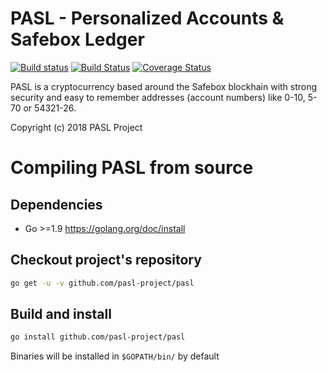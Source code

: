 # PASL - Personalized Accounts & Safebox Ledger

[![Build status](https://ci.appveyor.com/api/projects/status/eeu8sdiakgqqtan3/branch/master?svg=true)](https://ci.appveyor.com/project/pasl-project/pasl/branch/master)
[![Build Status](https://travis-ci.org/pasl-project/pasl.svg?branch=master)](https://travis-ci.org/pasl-project/pasl)
[![Coverage Status](https://coveralls.io/repos/github/pasl-project/pasl/badge.svg)](https://coveralls.io/github/pasl-project/pasl)

PASL is a cryptocurrency based around the Safebox blockhain with strong security and easy to remember addresses (account numbers) like 0-10, 5-70 or 54321-26.

Copyright (c) 2018 PASL Project

# Compiling PASL from source

## Dependencies

* Go >=1.9 <https://golang.org/doc/install>

## Checkout project's repository

```bash
go get -u -v github.com/pasl-project/pasl
```

## Build and install

```bash
go install github.com/pasl-project/pasl
```

Binaries will be installed in `$GOPATH/bin/` by default
